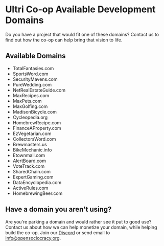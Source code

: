 # Ultri Co-op Available Development Domains

Do you have a project that would fit one of these domains?
Contact us to find out how the co-op can help bring that vision to life.

## Available Domains

* TotalFantasies.com
* SportsWord.com
* SecurityMavens.com
* PureWedding.com
* NetRealEstateGuide.com
* MaxRecipes.com
* MaxPets.com
* MaxGolfing.com
* MadisonBicycle.com
* Cycleopedia.org
* HomebrewRecipe.com
* FinanceAProperty.com
* EzVegetarian.com
* CollectorsWord.com
* Brewmasters.us
* BikeMechanic.info
* Etownmall.com
* AlertBoard.com
* VoteTrack.com
* SharedChain.com
* ExpertGaming.com
* DataEncyclopedia.com
* ActiveRules.com
* HomebrewingBeer.com

## Have a domain you aren't using?

Are you're parking a domain and would rather see it put to good use? Contact us about how we can help monetize your domain, while helping build the co-op. Join our [Discord](https://discord.gg/6752RB5b) or send email to info@opensociocracy.org.
